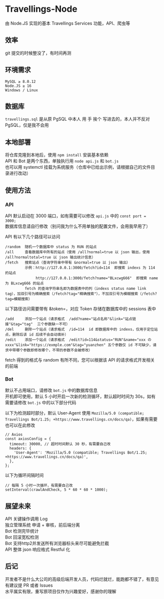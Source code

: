 # Travellings-Node
由 Node.JS 实现的基本 Travellings Services 功能，API、爬虫等

## 效率
git 提交的时候整没了，有时间再测  

## 环境需求
```
MySQL ≥ 8.0.12  
Node.JS ≥ 16  
Windows / Linux
```
## 数据库
`travellings.sql` 是从原 PgSQL 中本人 用 手 挨个 写进去的，本人并不反对 PgSQL，仅是我不会用  

## 本地部署
将仓库克隆到本地后，使用 `npm install` 安装基本依赖  
API 和 Bot 是两个东西，单独执行用 `node api.js` 和 `bot.js`  
也可以用 systemctl 挂载为系统服务（仓库中已给出示例，请根据自己的文件目录进行改动）  

## 使用方法
### API
API 默认启动在 3000 端口，如有需要可以修改 `api.js` 中的 `const port = 3000;`  
数据库信息请自行修改（别问我为什么不用单独的配置文件，会用我早用了） 

API 有以下几个路径可以访问  
```
/random  随机一个数据库中 status 为 RUN 的站点
/all     查看数据库中所有的站点（使用 /all?normal=true 以 json 输出，使用 /all?normaltotal=true 以 json 输出统计信息）
/fetch   搜索站点（查询字符串中带有 &normal=true 以 json 输出）
         示例：http://127.0.0.1:3000/fetch?id=114  即搜索 indexs 为 114 的站点
              http://127.0.0.1:3000/fetch?name="BLxcwg666"  即搜索 name 为 BLxcwg666 的站点
         fetch 的查询字符串名即为数据表中的列（indexs status name link tag），加双引号为精确搜索（/fetch?tag="精确搜索"），不加双引号为模糊搜索（/fetch?tag=模糊搜索）
```
以下路径访问需要带有 &token=，对应 Token 存储在数据库中的 sessions 表中  
```
/add     添加一个站点（请求格式  /add?name="站点名称"&link="站点链接"&tag="tag"  三个参数缺一不可）
/del     删除一个站点（请求格式  /id=114  id 即数据库中的 indexs，仅用于定位站点，删除后该 id 后续不会自动填补）
/edit    添加一个站点（请求格式  /edit?id=114&status="RUN"&name="xxx の xxxx"&link="https://exmple.com"&tag="yuanzhen" 五个参数仅 id 不可缺少，请求中带哪个参数即修改哪个，不带的参数不会被修改）
```
fetch 得到的格式与 random 有所不同，您可以根据该 API 的请求格式开发相关的前端

### Bot
默认不占用端口，请修改 `bot.js` 中的数据库信息  
开机即可使用，默认 5 小时开启一次新的检测循环，默认超时时间为 30s，如有需要请修改 `bot.js` 中的以下部分代码  

以下为检测超时部分，默认 User-Agent 使用 `Mozilla/5.0 (compatible; Travellings Bot/1.25; +https://www.travellings.cn/docs/qa)`，如果有需要也可以在此修改
```
// Axios
const axiosConfig = {
  timeout: 30000, // 超时时间默认 30 秒，有需要自己改
  headers: {
    'User-Agent': 'Mozilla/5.0 (compatible; Travellings Bot/1.25; +https://www.travellings.cn/docs/qa)',
  },
};
```

以下为循环间隔时间
```
// 每隔 5 小时一次循环，有需要自己改
setInterval(crawlAndCheck, 5 * 60 * 60 * 1000);
```

## 展望未来
API 关键操作调用 Log  
独立管理系统 申请 + 审核，前后端分离  
Bot 检测完毕统计  
Bot 回滚宽松检测  
Bot 支持http2并发送所有浏览器标头来尽可能避免拦截  
API 整体 json 响应格式 Restful 化

## 后记
开发者不是什么大公司的高级后端开发人员，代码烂就烂，能跑都不错了，有意见有建议提 PR 或者 Issues  
水平属实有限，重写原项目仅作为兴趣爱好，感谢你的理解
